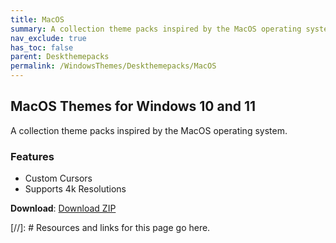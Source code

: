 ```yaml
---
title: MacOS
summary: A collection theme packs inspired by the MacOS operating system.
nav_exclude: true
has_toc: false
parent: Deskthemepacks
permalink: /WindowsThemes/Deskthemepacks/MacOS
---
```


## MacOS Themes for Windows 10 and 11
A collection theme packs inspired by the MacOS operating system.

### Features

- Custom Cursors
- Supports 4k Resolutions

**Download**: [Download ZIP] 

<!-- ////////////////////////////////////////////////////////////////////////////////////////////////////////////////////// -->

[//]: # Resources and links for this page go here.

[Download ZIP]: https://gitlab.com/the-back-room/deskthemepacks/sfw/macos/-/archive/main/macos-main.zip

<!-- ////////////////////////////////////////////////////////////////////////////////////////////////////////////////////// -->
